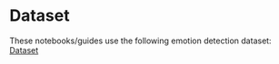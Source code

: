 # Dataset
These notebooks/guides use the following emotion detection dataset: [Dataset](https://www.kaggle.com/datasets/pashupatigupta/emotion-detection-from-text)
